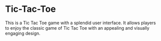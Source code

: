 # Tic-Tac-Toe
This is a Tic Tac Toe game with a splendid user interface. 
It allows players to enjoy the classic game of Tic Tac Toe with an appealing and visually engaging design.


